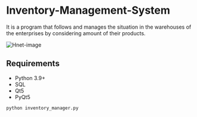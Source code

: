 # Inventory-Management-System
It is a program that follows and manages the situation in the warehouses of the enterprises by considering amount of their products.

![Hnet-image](https://user-images.githubusercontent.com/89977128/159164829-88a19d03-3faf-4d6e-84ad-1376546278e7.gif)


## Requirements
- Python 3.9+
- SQL
- Qt5
- PyQt5

```bash
python inventory_manager.py
```
